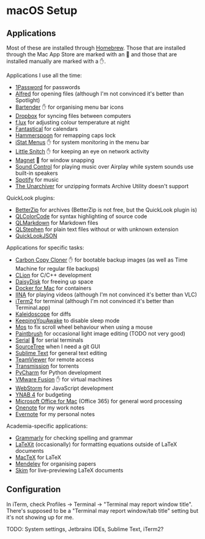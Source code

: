 # macOS Setup


## Applications
Most of these are installed through [Homebrew](brew.sh).
Those that are installed through the Mac App Store are marked with an :apple: and those that are installed manually are marked with a :raised_hand:.

Applications I use all the time:

* [1Password](https://1password.com/) for passwords
* [Alfred](https://www.alfredapp.com/) for opening files (although I'm not convinced it's better than Spotlight)
* [Bartender](https://www.macbartender.com/) :raised_hand: for organising menu bar icons
* [Dropbox](https://www.dropbox.com/) for syncing files between computers
* [f.lux](https://justgetflux.com/) for adjusting colour temperature at night
* [Fantastical](https://flexibits.com/fantastical) for calendars
* [Hammerspoon](https://www.hammerspoon.org) for remapping caps lock
* [iStat Menus](https://bjango.com/mac/istatmenus/) :raised_hand: for system monitoring in the menu bar
* [Little Snitch](https://www.obdev.at/products/littlesnitch/index.html) :raised_hand: for keeping an eye on network activity
* [Magnet](http://magnet.crowdcafe.com) :apple: for window snapping
* [Sound Control](https://staticz.com/soundcontrol/) for playing music over Airplay while system sounds use built-in speakers
* [Spotify](https://www.spotify.com/) for music
* [The Unarchiver](https://theunarchiver.com) for unzipping formats Archive Utility doesn't support

QuickLook plugins:

* [BetterZip](https://macitbetter.com/) for archives (BetterZip is not free, but the QuickLook plugin is)
* [QLColorCode](https://github.com/anthonygelibert/QLColorCode) for syntax highlighting of source code
* [QLMarkdown](https://github.com/toland/qlmarkdown) for Markdown files
* [QLStephen](https://github.com/whomwah/qlstephen) for plain text files without or with unknown extension
* [QuickLookJSON](http://www.sagtau.com/quicklookjson.html)


Applications for specific tasks:

* [Carbon Copy Cloner](https://bombich.com/) :raised_hand: for bootable backup images (as well as Time Machine for regular file backups)
* [CLion](https://www.jetbrains.com/clion/) for C/C++ development
* [DaisyDisk](https://daisydiskapp.com/) for freeing up space
* [Docker for Mac](https://docs.docker.com/docker-for-mac/) for containers
* [IINA](https://lhc70000.github.io/iina/) for playing videos (although I'm not convinced it's better than VLC)
* [iTerm2](https://www.iterm2.com/) for terminal (although I'm not convinced it's better than Terminal.app)
* [Kaleidoscope](https://www.kaleidoscopeapp.com/) for diffs
* [KeepingYouAwake](https://github.com/newmarcel/KeepingYouAwakeb) to disable sleep mode
* [Mos](https://mos.caldis.me/) to fix scroll wheel behaviour when using a mouse
* [Paintbrush](https://paintbrush.sourceforge.io/) for occasional light image editing (TODO not very good)
* [Serial](https://www.decisivetactics.com/products/serial/) :apple: for serial terminals
* [SourceTree](https://www.sourcetreeapp.com/) when I need a git GUI
* [Sublime Text](https://www.sublimetext.com/3) for general text editing
* [TeamViewer](https://www.teamviewer.com/) for remote access
* [Transmission](https://transmissionbt.com/) for torrents
* [PyCharm](https://www.jetbrains.com/pycharm/) for Python development
* [VMware Fusion](https://www.vmware.com/products/fusion.html) :raised_hand: for virtual machines
* [WebStorm](https://www.jetbrains.com/webstorm/) for JavaScript development
* [YNAB 4](https://www.youneedabudget.com/) for budgeting
* [Microsoft Office for Mac](https://products.office.com/en-ww/mac) (Office 365) for general word processing
* [Onenote](www.onenote.com) for my work notes
* [Evernote](https://evernote.com/) for my personal notes


Academia-specific applications:

* [Grammarly](https://www.grammarly.com/) for checking spelling and grammar
* [LaTeXit](https://www.chachatelier.fr/latexit/) (occasionally) for formatting equations outside of LaTeX documents
* [MacTeX](https://www.tug.org/mactex/) for LaTeX
* [Mendeley](https://www.mendeley.com/) for organising papers
* [Skim](https://skim-app.sourceforge.io/) for live-previewing LaTeX documents


## Configuration
In iTerm, check Profiles -> Terminal -> "Terminal may report window title".
There's supposed to be a "Terminal may report window/tab title" setting but it's not showing up for me.

TODO: System settings, Jetbrains IDEs, Sublime Text, iTerm2?
